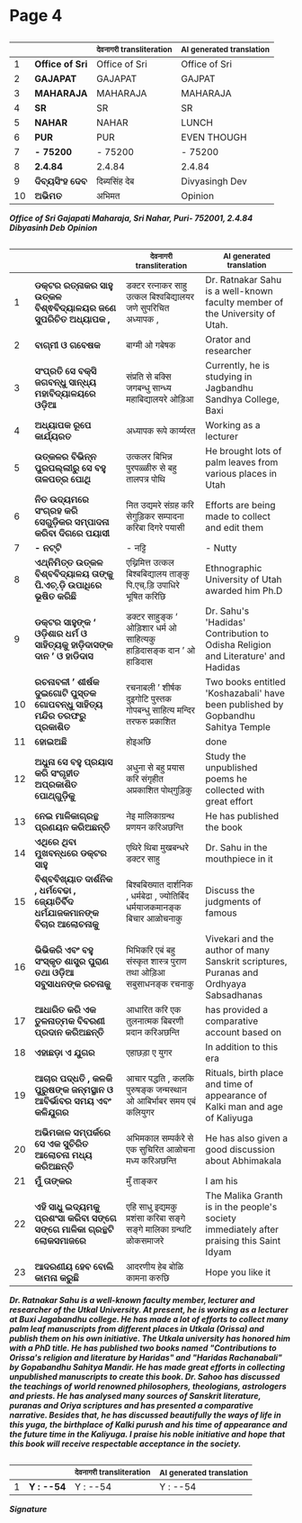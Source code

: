 # Page 4
## 
| | | <sub>देवनागरी transliteration</sub> | <sub>AI generated translation</sub> |
| --- | --- | --- | ---|
| 1 | **Office of Sri** | Office of Sri | Office of Sri | <!-- Block 1 -->
| 2 | **GAJAPAT** | GAJAPAT | GAJPAT | <!-- Block 2 -->
| 3 | **MAHARAJA** | MAHARAJA | MAHARAJA | <!-- Block 2 -->
| 4 | **SR** | SR | SR | <!-- Block 3 -->
| 5 | **NAHAR** | NAHAR | LUNCH | <!-- Block 3 -->
| 6 | **PUR** | PUR | EVEN THOUGH | <!-- Block 3 -->
| 7 | **- 75200** | - 75200 | - 75200 | <!-- Block 3 -->
| 8 | **2.4.84** | 2.4.84 | 2.4.84 | <!-- Block 3 -->
| 9 | **ଦିବ୍ୟସିଂହ ଦେବ** | दिब्यसिंह देब | Divyasingh Dev | <!-- Block 4 -->
| 10 | **ଅଭିମତ** | अभिमत | Opinion | <!-- Block 5 -->
<!-- Section [1],  -->
<!-- Section [2],  -->
<!-- Section [3],  -->
<!-- Section [4],  -->
<!-- Section [5],  -->
<!-- Placeholder for translation. Place text between the underscores(_) and with no leading or trailing spaces. -->
**_Office of Sri Gajapati Maharaja, Sri Nahar, Puri- 752001, 2.4.84_**
**_Dibyasinh Deb_**
**_Opinion_**


## 
| | | <sub>देवनागरी transliteration</sub> | <sub>AI generated translation</sub> |
| --- | --- | --- | ---|
| 1 | **ଡକ୍ଟର ରତ୍ନାକର ସାହୁ ଉତ୍କଳ ବିଶ୍ଵବିଦ୍ୟାଳୟର ଜଣେ ସୁପରିଚିତ ଅଧ୍ୟାପକ ,** | डक्टर रत्नाकर साहु उत्कल बिश्वबिद्यालयर जणे सुपरिचित अध्यापक , | Dr. Ratnakar Sahu is a well-known faculty member of the University of Utah. | <!-- Block 6 -->
| 2 | **ବାଗ୍ମୀ ଓ ଗବେଷକ** | बाग्मी ओ गबेषक | Orator and researcher | <!-- Block 6 -->
| 3 | **ସଂପ୍ରତି ସେ ବକ୍ସି ଜଗବନ୍ଧୁ ସାନ୍ଧ୍ୟ ମହାବିଦ୍ୟାଳୟରେ ଓଡ଼ିଆ** | संप्रति से बक्सि जगबन्धु सान्ध्य महाबिद्यालयरे ओड़िआ | Currently, he is studying in Jagbandhu Sandhya College, Baxi | <!-- Block 6 -->
| 4 | **ଅଧ୍ୟାପକ ରୂପେ କାର୍ଯ୍ୟରତ** | अध्यापक रूपे कार्य्यरत | Working as a lecturer | <!-- Block 6 -->
| 5 | **ଉତ୍କଳର ବିଭିନ୍ନ ପୁରପଲ୍ଲୀରୁ ସେ ବହୁ ତାଳପତ୍ର ପୋଥି** | उत्कलर बिभिन्न पुरपळ्ळीरु से बहु तालपत्र पोथि | He brought lots of palm leaves from various places in Utah | <!-- Block 6 -->
| 6 | **ନିତ ଉଦ୍ୟମରେ ସଂଗ୍ରହ କରି ସେଗୁଡ଼ିକର ସମ୍ପାଦନା କରିବା ଦିଗରେ ପୟାସୀ** | नित उद्यमरे संग्रह करि सेगुड़िकर सम्पादना करिबा दिगरे पयासी | Efforts are being made to collect and edit them | <!-- Block 6 -->
| 7 | **- ନଟ୍ଟି** | - नट्टि | - Nutty | <!-- Block 6 -->
| 8 | **ଏଥ୍ନିମିତ୍ତ ଉତ୍କଳ ବିଶ୍ବବିଦ୍ୟାଳୟ ତାଙ୍କୁ ପି.ଏଚ୍.ଡ଼ି ଉପାଧିରେ ଭୂଷିତ କରିଛି** | एथ्निमित्त उत्कल बिश्बबिद्यालय ताङ्कु पि.एच्.ड़ि उपाधिरे भूषित करिछि | Ethnographic University of Utah awarded him Ph.D | <!-- Block 6 -->
| 9 | **ଡକ୍ଟର ସାହୁଙ୍କ ‘ ଓଡ଼ିଶାର ଧର୍ମ ଓ ସାହିତ୍ୟକୁ ହାଡ଼ିଦାସଙ୍କ ଦାନ ’ ଓ ହାଡିଦାସ** | डक्टर साहुङ्क ‘ ओड़िशार धर्म ओ साहित्यकु हाड़िदासङ्क दान ’ ओ हाडिदास | Dr. Sahu&#39;s &#39;Hadidas&#39; Contribution to Odisha Religion and Literature&#39; and Hadidas | <!-- Block 6 -->
| 10 | **ରଚନାବଳୀ ’ ଶୀର୍ଷକ ଦୁଇଗୋଟି ପୁସ୍ତକ ଗୋପବନ୍ଧୁ ସାହିତ୍ୟ ମନ୍ଦିର ତରଫରୁ ପ୍ରକାଶିତ** | रचनाबली ’ शीर्षक दुइगोटि पुस्तक गोपबन्धु साहित्य मन्दिर तरफरु प्रकाशित | Two books entitled &#39;Koshazabali&#39; have been published by Gopbandhu Sahitya Temple | <!-- Block 6 -->
| 11 | **ହୋଇଅଛି** | होइअछि | done | <!-- Block 6 -->
| 12 | **ଅଧୁନା ସେ ବହୁ ପ୍ରୟାସ କରି ସଂଗୃହୀତ ଅପ୍ରକାଶିତ ପୋଥ୍‌ଗୁଡ଼ିକୁ** | अधुना से बहु प्रयास करि संगृहीत अप्रकाशित पोथ्‌गुड़िकु | Study the unpublished poems he collected with great effort | <!-- Block 6 -->
| 13 | **ନେଇ ମାଳିକାଗ୍ରନ୍ଥ ପ୍ରଣୟନ କରିଅଛନ୍ତି** | नेइ मालिकाग्रन्थ प्रणयन करिअछन्ति | He has published the book | <!-- Block 6 -->
| 14 | **ଏଥିରେ ଥିବା ମୁଖବନ୍ଧରେ ଡକ୍ଟର ସାହୁ** | एथिरे थिबा मुखबन्धरे डक्टर साहु | Dr. Sahu in the mouthpiece in it | <!-- Block 6 -->
| 15 | **ବିଶ୍ବବିଖ୍ୟାତ ଦାର୍ଶନିକ , ଧର୍ମବେଢା , ଜ୍ୟୋତିର୍ବିଦ ଧର୍ମଯାଜକମାନଙ୍କ ବିଚାର ଆଲୋଚନାକୁ** | बिश्बबिख्यात दार्शनिक , धर्मबेढा , ज्योतिर्बिद धर्मयाजकमानङ्क बिचार आळोचनाकु | Discuss the judgments of famous | <!-- Block 6 -->
| 16 | **ଭିଭିକରି ଏବଂ ବହୁ ସଂସ୍କୃତ ଶାସ୍ତ୍ର ପୁରାଣ ତଥା ଓଡ଼ିଆ ସବୁସାଧନଙ୍କ ରଚନାକୁ** | भिभिकरि एबं बहु संस्कृत शास्त्र पुराण तथा ओड़िआ सबुसाधनङ्क रचनाकु | Vivekari and the author of many Sanskrit scriptures, Puranas and Ordhyaya Sabsadhanas | <!-- Block 6 -->
| 17 | **ଆଧାରିତ କରି ଏକ ତୁଳନାତ୍ମକ ବିବରଣୀ ପ୍ରଦାନ କରିଅଛନ୍ତି** | आधारित करि एक तुलनात्मक बिबरणी प्रदान करिअछन्ति | has provided a comparative account based on | <!-- Block 6 -->
| 18 | **ଏହାଛଡ଼ା ଏ ଯୁଗର** | एहाछड़ा ए युगर | In addition to this era | <!-- Block 6 -->
| 19 | **ଆଚାର ପଦ୍ଧତି , କଳକି ପୁରୁଷଙ୍କ ଜନ୍ମସ୍ଥାନ ଓ ଆବିର୍ଭାବର ସମୟ ଏବଂ କଳିଯୁଗର** | आचार पद्धति , कलकि पुरुषङ्क जन्मस्थान ओ आबिर्भाबर समय एबं कलियुगर | Rituals, birth place and time of appearance of Kalki man and age of Kaliyuga | <!-- Block 6 -->
| 20 | **ଅଭିମକାଳ ସମ୍ପର୍କରେ ସେ ଏକ ସୁଚିରିତ ଆଲୋଚନା ମଧ୍ୟ କରିଅଛନ୍ତି** | अभिमकाल सम्पर्करे से एक सुचिरित आळोचना मध्य करिअछन्ति | He has also given a good discussion about Abhimakala | <!-- Block 6 -->
| 21 | **ମୁଁ ତାଙ୍କର** | मुँ ताङ्कर | I am his | <!-- Block 6 -->
| 22 | **ଏହି ସାଧୁ ଇଦ୍ୟମକୁ ପ୍ରଶଂସା କରିବା ସଙ୍ଗେ ସଙ୍ଗେ ମାଳିକା ଗ୍ରନ୍ଥଟି ଲୋକସମାଜରେ** | एहि साधु इद्यमकु प्रशंसा करिबा सङ्गे सङ्गे मालिका ग्रन्थटि ळोकसमाजरे | The Malika Granth is in the people&#39;s society immediately after praising this Saint Idyam | <!-- Block 6 -->
| 23 | **ଆଦରଣୀୟ ହେବ ବୋଲି କାମନା କରୁଛି** | आदरणीय हेब बोळि कामना करुछि | Hope you like it | <!-- Block 6 -->
<!-- Section [6],  -->
<!-- Placeholder for translation. Place text between the underscores(_) and with no leading or trailing spaces. -->
**_Dr. Ratnakar Sahu is a well-known faculty member, lecturer and researcher of the Utkal University. At present, he is working as a lecturer at Buxi Jagabandhu college. He has made a lot of efforts to collect many palm leaf manuscripts from different places in Utkala (Orissa) and publish them on his own initiative. The Utkala university has honored him with a PhD title. He has published two books named "Contributions to Orissa's religion and literature by Haridas" and "Haridas Rachanabali" by Gopabandhu Sahitya Mandir. He has made great efforts in collecting unpublished manuscripts to create this book. Dr. Sahoo has discussed the teachings of world renowned philosophers, theologians, astrologers and priests. He has analysed many sources of Sanskrit literature, puranas and Oriya scriptures and has presented a comparative narrative. Besides that, he has discussed beautifully the ways of life in this yuga, the birthplace of Kalki purush and his time of appearance and the future time in the Kaliyuga. I praise his noble initiative and hope that this book will receive respectable acceptance in the society._**


## 
| | | <sub>देवनागरी transliteration</sub> | <sub>AI generated translation</sub> |
| --- | --- | --- | ---|
| 1 | **Y : --54** | Y : --54 | Y : --54 | <!-- Block 7 -->
<!-- Section [7],  -->
<!-- Placeholder for translation. Place text between the underscores(_) and with no leading or trailing spaces. -->
**_Signature_**
